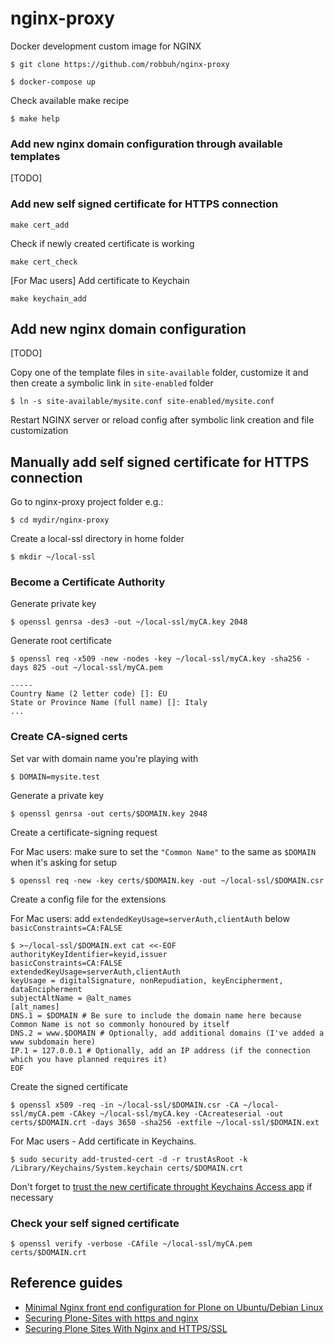 # nginx-proxy

Docker development custom image for NGINX

```
$ git clone https://github.com/robbuh/nginx-proxy
```

```
$ docker-compose up
```

Check available make recipe

```
$ make help
```

### Add new nginx domain configuration through available templates

[TODO]

### Add new self signed certificate for HTTPS connection

```
make cert_add
```

Check if newly created certificate is working

```
make cert_check
```

[For Mac users] Add certificate to Keychain

```
make keychain_add
```


## Add new nginx domain configuration

[TODO]

Copy one of the template files in ```site-available``` folder, customize it and then create a symbolic link in ```site-enabled``` folder

```
$ ln -s site-available/mysite.conf site-enabled/mysite.conf
```

Restart NGINX server or reload config after symbolic link creation and file customization


## Manually add self signed certificate for HTTPS connection

Go to nginx-proxy project folder e.g.:
```
$ cd mydir/nginx-proxy
```

Create a local-ssl directory in home folder
```
$ mkdir ~/local-ssl
```

### Become a Certificate Authority

Generate private key
```
$ openssl genrsa -des3 -out ~/local-ssl/myCA.key 2048
```

Generate root certificate
```
$ openssl req -x509 -new -nodes -key ~/local-ssl/myCA.key -sha256 -days 825 -out ~/local-ssl/myCA.pem

-----
Country Name (2 letter code) []: EU
State or Province Name (full name) []: Italy
...
```

###  Create CA-signed certs
Set var with domain name you're playing with
```
$ DOMAIN=mysite.test
```

Generate a private key
```
$ openssl genrsa -out certs/$DOMAIN.key 2048
```

Create a certificate-signing request

For Mac users: make sure to set the ```"Common Name"``` to the same as ```$DOMAIN``` when it's asking for setup
```
$ openssl req -new -key certs/$DOMAIN.key -out ~/local-ssl/$DOMAIN.csr
```

Create a config file for the extensions

For Mac users: add ```extendedKeyUsage=serverAuth,clientAuth``` below ```basicConstraints=CA:FALSE```
```
$ >~/local-ssl/$DOMAIN.ext cat <<-EOF
authorityKeyIdentifier=keyid,issuer
basicConstraints=CA:FALSE
extendedKeyUsage=serverAuth,clientAuth
keyUsage = digitalSignature, nonRepudiation, keyEncipherment, dataEncipherment
subjectAltName = @alt_names
[alt_names]
DNS.1 = $DOMAIN # Be sure to include the domain name here because Common Name is not so commonly honoured by itself
DNS.2 = www.$DOMAIN # Optionally, add additional domains (I've added a www subdomain here)
IP.1 = 127.0.0.1 # Optionally, add an IP address (if the connection which you have planned requires it)
EOF
```

Create the signed certificate
```
$ openssl x509 -req -in ~/local-ssl/$DOMAIN.csr -CA ~/local-ssl/myCA.pem -CAkey ~/local-ssl/myCA.key -CAcreateserial -out certs/$DOMAIN.crt -days 3650 -sha256 -extfile ~/local-ssl/$DOMAIN.ext
```

For Mac users - Add certificate in Keychains.
```
$ sudo security add-trusted-cert -d -r trustAsRoot -k /Library/Keychains/System.keychain certs/$DOMAIN.crt
```

Don't forget to [trust the new certificate throught Keychains Access app](https://support.apple.com/en-gb/guide/keychain-access/kyca11871/mac) if necessary

### Check your self signed certificate
```
$ openssl verify -verbose -CAfile ~/local-ssl/myCA.pem certs/$DOMAIN.crt
```


## Reference guides

* [Minimal Nginx front end configuration for Plone on Ubuntu/Debian Linux](https://docs.plone.org/manage/deploying/front-end/nginx.html#minimal-nginx-front-end-configuration-for-plone-on-ubuntu-debian-linux)
* [Securing Plone-Sites with https and nginx](https://www.starzel.de/blog/securing-plone-sites-with-https-and-nginx)
* [Securing Plone Sites With Nginx and HTTPS/SSL](https://designinterventionsystems.com/plone-blog/securing-plone-sites-with-nginx-and-https-ssl)
